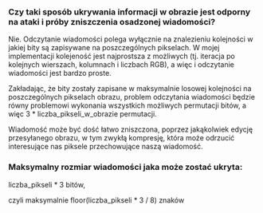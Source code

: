 ### Czy	taki	sposób	ukrywania	informacji	w	obrazie	jest	odporny	na	ataki	i	próby	zniszczenia	osadzonej	wiadomości?

Nie. Odczytanie wiadomości polega wyłącznie na znalezieniu kolejności w jakiej bity są zapisywane na poszczególnych pikselach. W mojej implementacji kolejeność jest najprostsza z możliwych (tj. iteracja po kolejnych wierszach, kolumnach i liczbach RGB), a więc i odczytanie wiadomości jest bardzo proste.

Zakładając, że bity zostały zapisane w maksymalnie losowej kolejności na poszczególnych pikselach obrazu, problem odczytania wiadomości będzie równy problemowi wykonania wszystkich możliwych permutacji bitów, a więc 3 * liczba_pikseli_w_obrazie permutacji.

Wiadomość może być dość łatwo zniszczona, poprzez jakąkolwiek edycję przesyłanego obrazu, w tym zwykłą kompresję, która może odrzucić interesujące nas piksele przechowujące naszą wiadomość.

### Maksymalny rozmiar wiadomości jaka może zostać ukryta:
liczba_pikseli * 3 bitów, 

czyli maksymalnie floor(liczba_pikseli * 3 / 8) znaków
